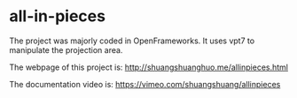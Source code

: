 # all-in-pieces

The project was majorly coded in OpenFrameworks. It uses vpt7 to manipulate the projection area.

The webpage of this project is: http://shuangshuanghuo.me/allinpieces.html

The documentation video is: https://vimeo.com/shuangshuang/allinpieces
